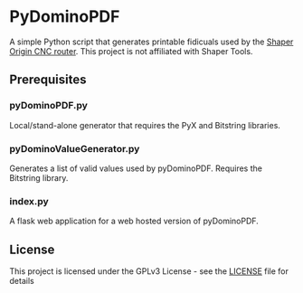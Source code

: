 # PyDominoPDF

A simple Python script that generates printable fidicuals used by the [Shaper Origin CNC router](https://www.shapertools.com/en-us/). This project is not affiliated with Shaper Tools.

## Prerequisites

### pyDominoPDF.py
Local/stand-alone generator that requires the PyX and Bitstring libraries.

### pyDominoValueGenerator.py
Generates a list of valid values used by pyDominoPDF. Requires the Bitstring library.

### index.py
A flask web application for a web hosted version of pyDominoPDF.

## License

This project is licensed under the GPLv3 License - see the [LICENSE](LICENSE) file for details
